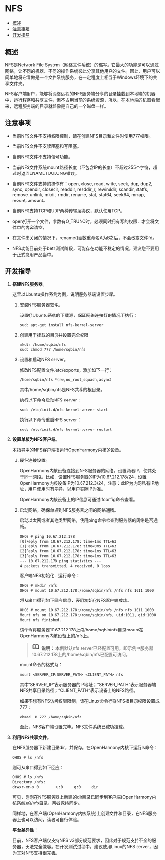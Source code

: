 # NFS<a name="ZH-CN_TOPIC_0000001052170493"></a>

-   [概述](#section18322139164413)
-   [注意事项](#section532912331467)
-   [开发指导](#section166873374711)

## 概述<a name="section18322139164413"></a>

NFS是Network File System（网络文件系统）的缩写。它最大的功能是可以通过网络，让不同的机器、不同的操作系统彼此分享其他用户的文件。因此，用户可以简单地将它看做是一个文件系统服务，在一定程度上相当于Windows环境下的共享文件夹。

NFS客户端用户，能够将网络远程的NFS服务端分享的目录挂载到本地端的机器中，运行程序和共享文件，但不占用当前的系统资源，所以，在本地端的机器看起来，远程服务端的目录就好像是自己的一个磁盘一样。

## 注意事项<a name="section532912331467"></a>

-   当前NFS文件不支持权限控制，请在创建NFS目录和文件时使用777权限。

-   当前NFS文件不支读阻塞和写阻塞。

-   当前NFS文件不支持信号功能。

-   当前NFS文件系统mount路径长度（不包含IP的长度）不超过255个字符，超过时返回ENAMETOOLONG错误。

-   当前NFS文件支持的操作有：open, close, read, write, seek, dup, dup2, sync, opendir, closedir, readdir, readdir\_r, rewinddir,  scandir, statfs, remove, unlink, mkdir, rmdir, rename, stat, stat64, seek64, mmap, mount, umount。

-   当前NFS支持TCP和UDP两种传输层协议，默认使用TCP。

-   open打开一个文件，参数有O\_TRUNC时，必须同时拥有写的权限，才会将文件中的内容清空。

-   在文件未关闭的情况下，rename\(\)函数重命名A为B之后，不会改变文件fd。

-   NFS功能目前处于beta测试阶段，可能存在功能不稳定的情况，建议您不要用于正式商用产品当中。


## 开发指导<a name="section166873374711"></a>

1.  **搭建NFS服务器**。

    这里以Ubuntu操作系统为例，说明服务器端设置步骤。

    1.  安装NFS服务器软件。

        设置好Ubuntu系统的下载源，保证网络连接好的情况下执行：

        ```
        sudo apt-get install nfs-kernel-server
        ```

    2.  创建用于挂载的目录并设置完全权限

        ```
        mkdir /home/sqbin/nfs
        sudo chmod 777 /home/sqbin/nfs
        ```

    3.  设置和启动NFS server。

        修改NFS配置文件/etc/exports，添加如下一行：

        ```
        /home/sqbin/nfs *(rw,no_root_squash,async)
        ```

        其中/home/sqbin/nfs是NFS共享的根目录。

        执行以下命令启动NFS server：

        ```
        sudo /etc/init.d/nfs-kernel-server start
        ```

        执行以下命令重启NFS server：

        ```
        sudo /etc/init.d/nfs-kernel-server restart
        ```


2.  **设置单板为NFS客户端**。

    本指导中的NFS客户端指运行OpenHarmony内核的设备。

    1.  硬件连接设置。

        OpenHarmony内核设备连接到NFS服务器的网络。设置两者IP，使其处于同一网段。比如，设置NFS服务器的IP为10.67.212.178/24，设置OpenHarmony内核设备IP为10.67.212.3/24，注意：此IP为内网私有IP地址，用户使用时有差异，以用户实际IP为准。

        OpenHarmony内核设备上的IP信息可通过ifconfig命令查看。

    2.  启动网络，确保单板到NFS服务器之间的网络通畅。

        启动以太网或者其他类型网络，使用ping命令检查到服务器的网络是否通畅。

        ```
        OHOS # ping 10.67.212.178
        [0]Reply from 10.67.212.178: time=1ms TTL=63
        [1]Reply from 10.67.212.178: time=0ms TTL=63
        [2]Reply from 10.67.212.178: time=1ms TTL=63
        [3]Reply from 10.67.212.178: time=1ms TTL=63
        --- 10.67.212.178 ping statistics ---
        4 packets transmitted, 4 received, 0 loss
        ```

        客户端NFS初始化，运行命令：

        ```
        OHOS # mkdir /nfs
        OHOS # mount 10.67.212.178:/home/sqbin/nfs /nfs nfs 1011 1000
        ```

        将从串口得到如下回应信息，表明初始化NFS客户端成功。

        ```
        OHOS # mount 10.67.212.178:/home/sqbin/nfs /nfs nfs 1011 1000
        Mount nfs on 10.67.212.178:/home/sqbin/nfs, uid:1011, gid:1000
        Mount nfs finished.
        ```

        该命令将服务器10.67.212.178上的/home/sqbin/nfs目录mount在OpenHarmony内核设备上的/nfs上。

        >![](../public_sys-resources/icon-note.gif) **说明：** 
        >本例默认nfs server已经配置可用，即示例中服务器10.67.212.178上的/home/sqbin/nfs已配置可访问。

        mount命令的格式为：

        ```
        mount <SERVER_IP:SERVER_PATH> <CLIENT_PATH> nfs
        ```

        其中“SERVER\_IP“表示服务器的IP地址；“SERVER\_PATH“表示服务器端NFS共享目录路径；“CLIENT\_PATH“表示设备上的NFS路径。

        如果不想有NFS访问权限限制，请在Linux命令行将NFS根目录权限设置成777：

        ```
        chmod -R 777 /home/sqbin/nfs
        ```

        至此，NFS客户端设置完毕。NFS文件系统已成功挂载。


3.  **利用NFS共享文件**。

    在NFS服务器下新建目录dir，并保存。在OpenHarmony内核下运行ls命令：

    ```
    OHOS # ls /nfs
    ```

    则可从串口得到如下回应：

    ```
    OHOS # ls /nfs 
    Directory /nfs:                 
    drwxr-xr-x 0        u:0     g:0     dir
    ```

    可见，刚刚在NFS服务器上新建的dir目录已同步到客户端\(OpenHarmony内核系统\)的/nfs目录，两者保持同步。

    同样地，在客户端\(OpenHarmony内核系统\)上创建文件和目录，在NFS服务器上也可以访问，读者可自行体验。

    **平台差异性：**

    目前，NFS客户端仅支持NFS v3部分规范要求，因此对于规范支持不全的服务器，无法完全兼容。在开发测试过程中，建议使用Linux的NFS server，因为其对NFS支持很完善。


